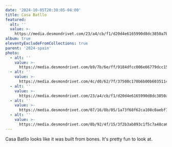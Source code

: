 ```yaml
---
date: '2024-10-05T20:30:05-04:00'
title: Casa Batllo
featured:
  alt: ''
  value: >-
    https://media.desmondrivet.com/23/a4/cb/f1/d20d4e6165990d8dc3850a7bf9c2d4bd2620a1476b3beba4612c6b99.jpg 
album: true
eleventyExcludeFromCollections: true
parent: '2024-spain'
photo:
  - alt: ''
    value: >-
      https://media.desmondrivet.com/b9/7b/6e/ff/9184dfcc006e66779dcc1552a37897f263536008912ca0317b8851f3.jpg
  - alt: ''
    value: >-
      https://media.desmondrivet.com/4c/d0/62/7f/37500c170b6b00b6035114aa441ab3ea9fb27bb7fbca59c70d922de5.jpg
  - alt: ''
    value: >-
      https://media.desmondrivet.com/23/a4/cb/f1/d20d4e6165990d8dc3850a7bf9c2d4bd2620a1476b3beba4612c6b99.jpg
  - alt: ''
    value: >-
      https://media.desmondrivet.com/07/16/8b/05/1a73f68f62ca108c0aebf752ad8a024f6ac8b6e9b645799ef10b02b2.jpg
  - alt: ''
    value: >-
      https://media.desmondrivet.com/8b/92/4f/15/3f2b3ab893c1f5c7a48ca60547f99a2b4db12b2f2ce4df9c26cb4c41.jpg
---
```


Casa Batllo looks like it was built from bones.  It's pretty fun to look at.
